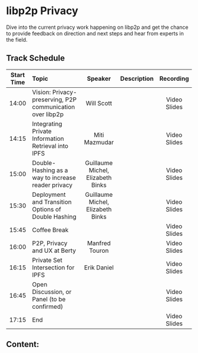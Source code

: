 # libp2p Privacy

Dive into the current privacy work happening on libp2p and get the chance to provide feedback on direction and next steps and hear from experts in the field.
## Track Schedule

| Start Time | Topic | Speaker | Description | Recording |
| :------:   | :---- | :-----: | :---------- | :-------: |
| 14:00 | Vision: Privacy-preserving, P2P communication over libp2p | Will Scott |  | Video<br>Slides |
| 14:15 | Integrating Private Information Retrieval into IPFS | Miti Mazmudar |  | Video<br>Slides |
| 15:00 | Double-Hashing as a way to increase reader privacy | Guillaume Michel, Elizabeth Binks |  | Video<br>Slides |
| 15:30 | Deployment and Transition Options of Double Hashing | Guillaume Michel, Elizabeth Binks |  | Video<br>Slides |
| 15:45 | Coffee Break |  |  | Video<br>Slides |
| 16:00 | P2P, Privacy and UX at Berty | Manfred Touron |  | Video<br>Slides |
| 16:15 | Private Set Intersection for IPFS | Erik Daniel |  | Video<br>Slides |
| 16:45 | Open Discussion, or Panel (to be confirmed) |  |  | Video<br>Slides |
| 17:15 | End |  |  | Video<br>Slides |

## Content: